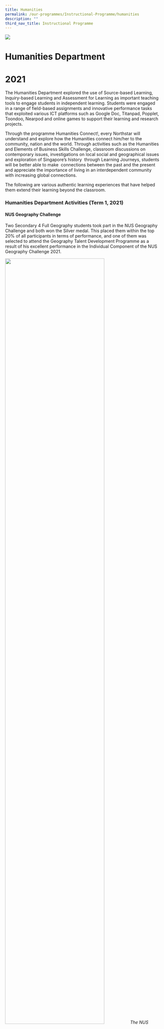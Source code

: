 ```yaml
---
title: Humanities
permalink: /our-programmes/Instructional-Programme/humanities
description: ""
third_nav_title: Instructional Programme
---
```

![](/images/HUMANITIES.jpg)
# Humanities Department
# 2021

The Humanities Department explored the use of Source-based Learning, Inquiry-based Learning and Assessment for Learning as important teaching tools to engage students in independent learning. Students were engaged in a range of field-based assignments and innovative performance tasks that exploited various ICT platforms such as Google Doc, Titanpad, Popplet, Toondoo, Nearpod and online games to support their learning and research projects. 

  

Through the programme Humanities Connect!, every Northstar will understand and explore how the Humanities connect him/her to the community, nation and the world. Through activities such as the Humanities and Elements of Business Skills Challenge, classroom discussions on contemporary issues, investigations on local social and geographical issues and exploration of Singapore’s history  through Learning Journeys, students will be better able to make  connections between the past and the present and appreciate the importance of living in an interdependent community with increasing global connections. 

  

The following are various authentic learning experiences that have helped them extend their learning beyond the classroom.

  

### Humanities Department Activities (Term 1, 2021)

#### NUS Geography Challenge

Two Secondary 4 Full Geography students took part in the NUS Geography Challenge and both won the Silver medal. This placed them within the top 20% of all participants in terms of performance, and one of them was selected to attend the Geography Talent Development Programme as a result of his excellent performance in the Individual Component of the NUS Geography Challenge 2021.

<img src="/images/The%20NUS%20Geography%20Challenge%20team%202021.jpg" 
     style="width:80%">
*The NUS Geography Challenge team 2021*

![](/images/The%20team%20working%20on%20their%20team%20component%20round%20in%20the%20computer%20lab.jpg)
*The team working on their team component round in the computer lab*

### Humanities Department Activities (Term 2, 2021)

#### Humanities Challenge

The Humanities Challenge was carried out on 29th March, with selected teams comprising Lower Secondary students being tasked to complete Kahoot! quizzes, riddles, Mindquest and Pyramid games at various stations on key historical landmarks or geographical features of ASEAN countries. These learning experiences provided opportunities for students to collaborate whilst applying their skills and content knowledge  across various Humanities subjects.

![](/images/Lower%20Secondary%20students%20accessing%20websites%20to%20research%20for%20answers%20on%20ASEAN%20countries.jpg)
*Lower Secondary students accessing websites to research for answers on ASEAN countries*

![](/images/Lower%20Secondary%20students%20receiving%20quiz%20instructions.jpg)
*Lower Secondary students receiving quiz instructions*

#### Secondary 2 Cohort Learning Journey (LJ) to the National Museum of Singapore and Kranji War Memorial   

All Secondary 2 students participated in an integrated Humanities and CCE Learning Journey to the National Museum of Singapore in March and April. Their learning experiences on the use of artefacts to understand the history and culture of Singapore were enhanced through the pre-LJ and post-LJ segments that were conducted as part of the CCE lesson package. The journey ended with a ceremony at the Kranji War Memorial where students had a memorable experience in commemorating the war heroes who had sacrificed their lives during World War II.

![](/images/Copy%20of%20Laying%20a%20wreath%20of%20poppies%20in%20honour%20of%20those%20who%20died%20in%20World%20War%20II.jpg)
*Laying a wreath of poppies in honour of those who died in World War II*

![](/images/Secondary%202%20students%20in%20front%20of%20exhibit%20of%20tank%20used%20during%20the%20Japanese%20Invasion%20of%20Singapore.jpg)
*Secondary 2 students in front of exhibit of tank used during the Japanese Invasion of Singapore*

![](/images/Copy%20of%20Secondary%202%20students%20learning%20about%20life%20in%20schools%20in%20early%20Singapore.jpg)
*Secondary 2 students learning about life in schools in early Singapore*